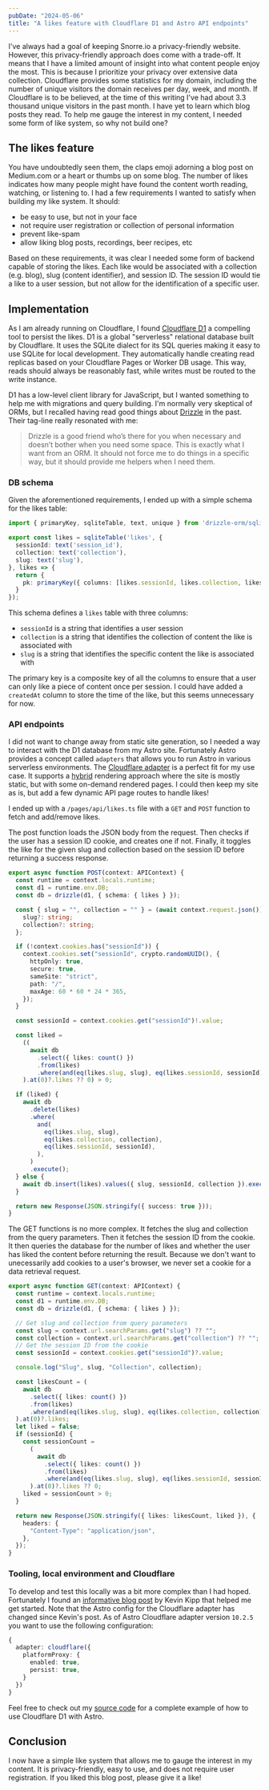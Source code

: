 ```yaml
---
pubDate: "2024-05-06"
title: "A likes feature with Cloudflare D1 and Astro API endpoints"
---
```


I've always had a goal of keeping Snorre.io a privacy-friendly website.
However, this privacy-friendly approach does come with a trade-off.
It means that I have a limited amount of insight into what content people enjoy the most.
This is because I prioritize your privacy over extensive data collection.
Cloudflare provides some statistics for my domain, including the number of unique visitors the domain receives per day, week, and month.
If Cloudflare is to be believed, at the time of this writing I've had about 3.3 thousand unique visitors in the past month.
I have yet to learn which blog posts they read.
To help me gauge the interest in my content, I needed some form of like system, so why not build one?

## The likes feature

You have undoubtedly seen them, the claps emoji adorning a blog post on Medium.com or a heart or thumbs up on some blog.
The number of likes indicates how many people might have found the content worth reading, watching, or listening to.
I had a few requirements I wanted to satisfy when building my like system. It should:
- be easy to use, but not in your face
- not require user registration or collection of personal information
- prevent like-spam
- allow liking blog posts, recordings, beer recipes, etc

Based on these requirements, it was clear I needed some form of backend capable of storing the likes.
Each like would be associated with a collection (e.g. blog), slug (content identifier), and session ID.
The session ID would tie a like to a user session, but not allow for the identification of a specific user.

## Implementation

As I am already running on Cloudflare, I found [Cloudflare D1](https://blog.cloudflare.com/building-d1-a-global-database) a compelling tool to persist the likes.
D1 is a global "serverless" relational database built by Cloudflare.
It uses the SQLite dialect for its SQL queries making it easy to use SQLite for local development.
They automatically handle creating read replicas based on your Cloudflare Pages or Worker DB usage.
This way, reads should always be reasonably fast, while writes must be routed to the write instance.

D1 has a low-level client library for JavaScript, but I wanted something to help me with migrations and query building.
I'm normally very skeptical of ORMs, but I recalled having read good things about [Drizzle](https://orm.drizzle.team/) in the past.
Their tag-line really resonated with me:
> Drizzle is a good friend who’s there for you when necessary and doesn’t bother when you need some space.
This is exactly what I want from an ORM.
It should not force me to do things in a specific way, but it should provide me helpers when I need them.


### DB schema

Given the aforementioned requirements, I ended up with a simple schema for the likes table:

```typescript
import { primaryKey, sqliteTable, text, unique } from 'drizzle-orm/sqlite-core';

export const likes = sqliteTable('likes', {
  sessionId: text('session_id'),
  collection: text('collection'),
  slug: text('slug'),
}, likes => {
  return {
    pk: primaryKey({ columns: [likes.sessionId, likes.collection, likes.slug] }),
  }
});
```

This schema defines a `likes` table with three columns:
- `sessionId` is a string that identifies a user session
- `collection` is a string that identifies the collection of content the like is associated with
- `slug` is a string that identifies the specific content the like is associated with

The primary key is a composite key of all the columns to ensure that a user can only like a piece of content once per session.
I could have added a `createdAt` column to store the time of the like, but this seems unnecessary for now.

### API endpoints

I did not want to change away from static site generation, so I needed a way to interact with the D1 database from my Astro site.
Fortunately Astro provides a concept called `adapters` that allows you to run Astro in various serverless environments.
The [Cloudflare adapter](https://docs.astro.build/en/guides/integrations-guide/cloudflare/) is a perfect fit for my use case.
It supports a [hybrid](https://docs.astro.build/en/basics/rendering-modes/#on-demand-rendered) rendering approach where the site is mostly static, but with some on-demand rendered pages.
I could then keep my site as is, but add a few dynamic API page routes to handle likes!

I ended up with a `/pages/api/likes.ts` file with a `GET` and `POST` function to fetch and add/remove likes.

The post function loads the JSON body from the request.
Then checks if the user has a session ID cookie, and creates one if not.
Finally, it toggles the like for the given slug and collection based on the session ID before returning a success response.

```typescript
export async function POST(context: APIContext) {
  const runtime = context.locals.runtime;
  const d1 = runtime.env.DB;
  const db = drizzle(d1, { schema: { likes } });

  const { slug = "", collection = "" } = (await context.request.json()) as {
    slug?: string;
    collection?: string;
  };

  if (!context.cookies.has("sessionId")) {
    context.cookies.set("sessionId", crypto.randomUUID(), {
      httpOnly: true,
      secure: true,
      sameSite: "strict",
      path: "/",
      maxAge: 60 * 60 * 24 * 365,
    });
  }

  const sessionId = context.cookies.get("sessionId")!.value;

  const liked =
    ((
      await db
        .select({ likes: count() })
        .from(likes)
        .where(and(eq(likes.slug, slug), eq(likes.sessionId, sessionId)))
    ).at(0)?.likes ?? 0) > 0;

  if (liked) {
    await db
      .delete(likes)
      .where(
        and(
          eq(likes.slug, slug),
          eq(likes.collection, collection),
          eq(likes.sessionId, sessionId),
        ),
      )
      .execute();
  } else {
    await db.insert(likes).values({ slug, sessionId, collection }).execute();
  }

  return new Response(JSON.stringify({ success: true }));
}
```

The GET functions is no more complex.
It fetches the slug and collection from the query parameters.
Then it fetches the session ID from the cookie.
It then queries the database for the number of likes and whether the user has liked the content before returning the result.
Because we don't want to unecessarily add cookies to a user's browser, we never set a cookie for a data retrieval request.

```typescript
export async function GET(context: APIContext) {
  const runtime = context.locals.runtime;
  const d1 = runtime.env.DB;
  const db = drizzle(d1, { schema: { likes } });

  // Get slug and collection from query parameters
  const slug = context.url.searchParams.get("slug") ?? "";
  const collection = context.url.searchParams.get("collection") ?? "";
  // Get the session ID from the cookie
  const sessionId = context.cookies.get("sessionId")?.value;

  console.log("Slug", slug, "Collection", collection);

  const likesCount = (
    await db
      .select({ likes: count() })
      .from(likes)
      .where(and(eq(likes.slug, slug), eq(likes.collection, collection)))
  ).at(0)?.likes;
  let liked = false;
  if (sessionId) {
    const sessionCount =
      (
        await db
          .select({ likes: count() })
          .from(likes)
          .where(and(eq(likes.slug, slug), eq(likes.sessionId, sessionId)))
      ).at(0)?.likes ?? 0;
    liked = sessionCount > 0;
  }

  return new Response(JSON.stringify({ likes: likesCount, liked }), {
    headers: {
      "Content-Type": "application/json",
    },
  });
}
```

### Tooling, local environment and Cloudflare

To develop and test this locally was a bit more complex than I had hoped.
Fortunately I found an [informative blog post](https://kevinkipp.com/blog/going-full-stack-on-astro-with-cloudflare-d1-and-drizzle/) by Kevin Kipp that helped me get started.
Note that the Astro config for the Cloudflare adapter has changed since Kevin's post.
As of Astro Cloudflare adapter version `10.2.5` you want to use the following configuration:

```typescript
{
  adapter: cloudflare({
    platformProxy: {
      enabled: true,
      persist: true,
    }
  })
}
```

Feel free to check out my [source code](https://github.com/snorremd/snorreio) for a complete example of how to use Cloudflare D1 with Astro.


## Conclusion

I now have a simple like system that allows me to gauge the interest in my content.
It is privacy-friendly, easy to use, and does not require user registration.
If you liked this blog post, please give it a like!